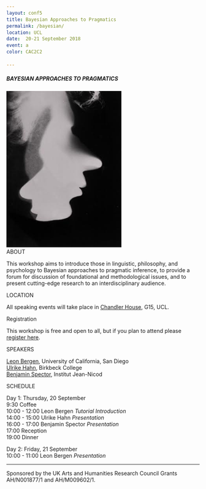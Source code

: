 ```yaml
---
layout: conf5
title: Bayesian Approaches to Pragmatics
permalink: /bayesian/
location: UCL
date:  20-21 September 2018
event: a
color: CAC2C2

---
```



##### BAYESIAN APPROACHES TO PRAGMATICS

<img src="/twofaces.jpg" width="300">

<div class="maintext" markdown="1">

<div class="title"> ABOUT </div>

This workshop aims to introduce those in linguistic, philosophy, and psychology to Bayesian approaches to pragmatic inference, to provide a forum for discussion of foundational and methodological issues, and to present cutting-edge research to an interdisciplinary audience.

<div class="title"> LOCATION </div>

All speaking events will take place in [Chandler House](https://goo.gl/maps/ED9NstvzCMv), G15, UCL.

<div class="title"> Registration </div>

This workshop is free and open to all, but if you plan to attend please [register here](https://goo.gl/forms/PPHMSnRzpkQFbhts1).

<div class="title"> SPEAKERS </div>

[Leon Bergen](https://scholar.google.com/citations?user=0FclEuAAAAAJ&hl=en&oi=ao), University of California, San Diego <br>
[Ulrike Hahn](http://www.bbk.ac.uk/psychology/our-staff/ulrike-hahn), Birkbeck College <br>
[Benjamin Spector](https://sites.google.com/site/bspectorpage/), Institut Jean-Nicod


<div class="title"> SCHEDULE </div>


Day 1: Thursday, 20 September<br>
<span class ="titlewhite"> 9:30 </span><span class ="titleblack"> Coffee </span><br>
<span class ="titlewhite"> 10:00 - 12:00 </span><span class ="titleblack"> Leon Bergen *Tutorial Introduction* </span> <br>
<span class ="titlewhite"> 14:00 - 15:00 </span><span class ="titleblack"> Ulrike Hahn *Presentation* </span><br>
<span class ="titlewhite"> 16:00 - 17:00 </span><span class ="titleblack"> Benjamin Spector *Presentation* </span><br>
<span class ="titlewhite"> 17:00 </span><span class ="titleblack">  Reception </span> <br>
<span class ="titlewhite">   19:00 </span><span class ="titleblack">  Dinner </span>



 Day 2: Friday, 21 September  <br>
<span class ="titlewhite"> 10:00 - 11:00 </span><span class ="titleblack">  Leon Bergen *Presentation* </span>




---

<span class ="smaller">
Sponsored by the UK Arts and Humanities Research Council Grants AH/N001877/1 and AH/M009602/1.
</span>
